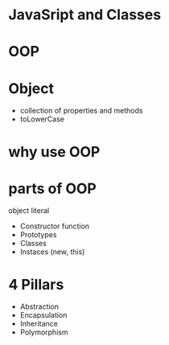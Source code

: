# JavaSript and Classes

# OOP

# Object
- collection of properties and methods
- toLowerCase

# why use OOP

# parts of OOP

object literal

- Constructor function
- Prototypes
- Classes
- Instaces (new, this)

# 4 Pillars
- Abstraction
- Encapsulation
- Inheritance
- Polymorphism

